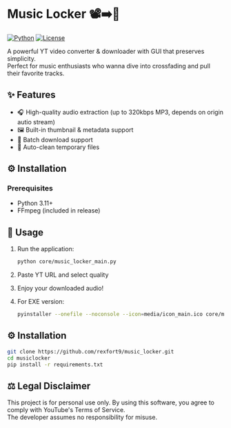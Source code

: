 # Music Locker 📽️➡️🎵

[![Python](https://img.shields.io/badge/Python-3.11+-blue.svg)](https://python.org)
[![License](https://img.shields.io/badge/License-PVT-saladgreen.svg)](LICENSE)

A powerful YT video converter & downloader with GUI that preserves simplicity.   
Perfect for music enthusiasts who wanna dive into crossfading and pull their favorite tracks.


## ✨ Features

- 🎧 High-quality audio extraction (up to 320kbps MP3, depends on origin autio stream)
- 🖼️ Built-in thumbnail & metadata support
- 🔄 Batch download support
- 🧹 Auto-clean temporary files

## ⚙️ Installation

### Prerequisites
- Python 3.11+
- FFmpeg (included in release)

## 🚀 Usage

1. Run the application:
   ```bash
   python core/music_locker_main.py
    ```

3. Paste YT URL and select quality

4. Enjoy your downloaded audio!

5. For EXE version:
   ```bash
   pyinstaller --onefile --noconsole --icon=media/icon_main.ico core/music_locker_main.py
   ```
   
## ⚙️ Installation
```bash
git clone https://github.com/rexfort9/music_locker.git
cd musiclocker
pip install -r requirements.txt
```

## ⚖️ Legal Disclaimer
This project is for personal use only. By using this software, 
you agree to comply with YouTube's Terms of Service.   
The developer assumes no responsibility for misuse.
